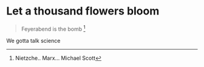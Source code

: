 # Let a thousand flowers bloom

> Feyerabend is the bomb [^1]

We gotta talk science

[^1]: Nietzche.. Marx... Michael Scott

